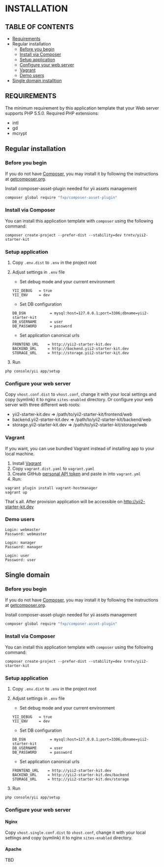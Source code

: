 # INSTALLATION

## TABLE OF CONTENTS
- [Requirements](#requirements)
- Regular installation
    - [Before you begin](#before-you-begin)
    - [Install via Composer](#install-via-composer)
    - [Setup application](#setup-application)
    - [Configure your web server](#configure-your-web-server)
    - [Vagrant](#vagrant)
    - [Demo users](#demo-user)
- [Single domain installtion](#single-domain-installation)

## REQUIREMENTS
The minimum requirement by this application template that your Web server supports PHP 5.5.0.
Required PHP extensions:
- intl
- gd
- mcrypt

## Regular installation
### Before you begin
If you do not have [Composer](http://getcomposer.org/), you may install it by following the instructions
at [getcomposer.org](http://getcomposer.org/doc/00-intro.md#installation-nix).

Install composer-asset-plugin needed for yii assets management
```bash
composer global require "fxp/composer-asset-plugin"
```

### Install via Composer

You can install this application template with `composer` using the following command:

```
composer create-project --prefer-dist --stability=dev trntv/yii2-starter-kit
```

### Setup application
1. Copy `.env.dist` to `.env` in the project root
2. Adjust settings in `.env` file
	- Set debug mode and your current environment
	```
	YII_DEBUG   = true
	YII_ENV     = dev
	```
	- Set DB configuration
	```
	DB_DSN           = mysql:host=127.0.0.1;port=3306;dbname=yii2-starter-kit
	DB_USERNAME      = user
	DB_PASSWORD      = password
	```

	- Set application canonical urls
	```
	FRONTEND_URL    = http://yii2-starter-kit.dev
	BACKEND_URL     = http://backend.yii2-starter-kit.dev
	STORAGE_URL     = http://storage.yii2-starter-kit.dev
	```

3. Run
```
php console/yii app/setup
```

### Configure your web server
Copy `vhost.conf.dist` to `vhost.conf`, change it with your local settings and copy (symlink) it to nginx ``sites-enabled`` directory.
Or configure your web server with three different web roots:
- yii2-starter-kit.dev => /path/to/yii2-starter-kit/frontend/web
- backend.yii2-starter-kit.dev => /path/to/yii2-starter-kit/backend/web
- storage.yii2-starter-kit.dev => /path/to/yii2-starter-kit/storage/web


### Vagrant
If you want, you can use bundled Vagrant instead of installing app to your local machine.

1. Install [Vagrant](https://www.vagrantup.com/)
2. Copy `vagrant.dist.yaml` to `vagrant.yaml`
3. Create GitHub [personal API token](https://github.com/blog/1509-personal-api-tokens) and paste in into `vagrant.yml`
4. Run:
```
vagrant plugin install vagrant-hostmanager
vagrant up
```
That`s all. After provision application will be accessible on http://yii2-starter-kit.dev

### Demo users
```
Login: webmaster
Password: webmaster

Login: manager
Password: manager

Login: user
Password: user
```

## Single domain
### Before you begin
If you do not have [Composer](http://getcomposer.org/), you may install it by following the instructions
at [getcomposer.org](http://getcomposer.org/doc/00-intro.md#installation-nix).

Install composer-asset-plugin needed for yii assets management
```bash
composer global require "fxp/composer-asset-plugin"
```

### Install via Composer

You can install this application template with `composer` using the following command:

```
composer create-project --prefer-dist --stability=dev trntv/yii2-starter-kit
```

### Setup application
1. Copy `.env.dist` to `.env` in the project root
2. Adjust settings in `.env` file
	- Set debug mode and your current environment
	```
	YII_DEBUG   = true
	YII_ENV     = dev
	```
	- Set DB configuration
	```
	DB_DSN           = mysql:host=127.0.0.1;port=3306;dbname=yii2-starter-kit
	DB_USERNAME      = user
	DB_PASSWORD      = password
	```

	- Set application canonical urls
	```
	FRONTEND_URL    = http://yii2-starter-kit.dev
	BACKEND_URL     = http://yii2-starter-kit.dev/backend
	STORAGE_URL     = http://yii2-starter-kit.dev/storage
	```

3. Run
```
php console/yii app/setup
```

### Configure your web server
#### Nginx
Copy `vhost.single.conf.dist` to `vhost.conf`, change it with your local settings and copy (symlink) it to nginx ``sites-enabled`` directory.

#### Apache
TBD
